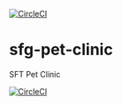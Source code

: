 [![CircleCI](https://dl.circleci.com/status-badge/img/gh/KatarzynaKwasnik/sfg-pet-clinic/tree/master.svg?style=svg)](https://dl.circleci.com/status-badge/redirect/gh/KatarzynaKwasnik/sfg-pet-clinic/tree/master)
# sfg-pet-clinic
SFT Pet Clinic

[![CircleCI](https://dl.circleci.com/status-badge/img/gh/KatarzynaKwasnik/sfg-pet-clinic/tree/master.shield?style=shield)](https://dl.circleci.com/status-badge/redirect/gh/KatarzynaKwasnik/sfg-pet-clinic/tree/master)


